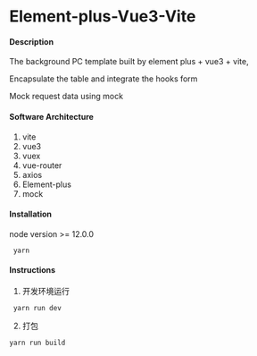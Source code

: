 # Element-plus-Vue3-Vite

#### Description

The background PC template built by element plus + vue3 + vite,

Encapsulate the table and integrate the hooks form

Mock request data using mock

#### Software Architecture

1. vite
2. vue3
3. vuex
4. vue-router
5. axios
6. Element-plus
7. mock

#### Installation

node version >= 12.0.0

```
 yarn
```

#### Instructions


1.  开发环境运行

```
 yarn run dev
```

2.  打包

```
yarn run build
```

